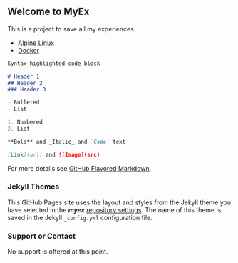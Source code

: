 ## Welcome to MyEx

This is a project to save all my experiences

- [Alpine Linux](alpine-linux/)
- [Docker](docker/)

```markdown
Syntax highlighted code block

# Header 1
## Header 2
### Header 3

- Bulleted
- List

1. Numbered
2. List

**Bold** and _Italic_ and `Code` text

[Link](url) and ![Image](src)
```

For more details see [GitHub Flavored Markdown](https://guides.github.com/features/mastering-markdown/).

### Jekyll Themes

This GitHub Pages site uses the layout and styles from the Jekyll theme you have selected in the _**myex**_ [repository settings](https://github.com/shammishailaj/myex/settings). The name of this theme is saved in the Jekyll `_config.yml` configuration file.

### Support or Contact

No support is offered at this point.